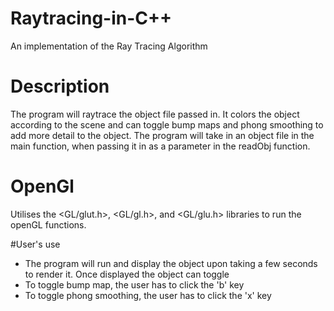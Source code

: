# Raytracing-in-C++
An implementation of the Ray Tracing Algorithm

# Description
The program will raytrace the object file passed in. It colors the object according to the scene and can toggle
bump maps and phong smoothing to add more detail to the object. The program will take in an object file in the main 
function, when passing it in as a parameter in the readObj function.

# OpenGl
Utilises the <GL/glut.h>, <GL/gl.h>, and <GL/glu.h> libraries to run the openGL functions.

#User's use
* The program will run and display the object upon taking a few seconds to render it. Once
displayed the object can toggle
* To toggle bump map, the user has to click the 'b' key
* To toggle phong smoothing, the user has to click the 'x' key
